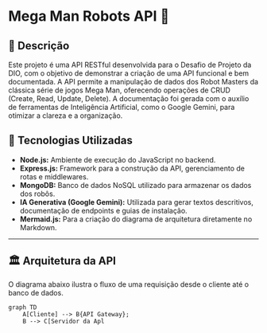 # Mega Man Robots API 🤖

## 📒 Descrição
Este projeto é uma API RESTful desenvolvida para o Desafio de Projeto da DIO, com o objetivo de demonstrar a criação de uma API funcional e bem documentada. A API permite a manipulação de dados dos Robot Masters da clássica série de jogos Mega Man, oferecendo operações de CRUD (Create, Read, Update, Delete). A documentação foi gerada com o auxílio de ferramentas de Inteligência Artificial, como o Google Gemini, para otimizar a clareza e a organização.

## 🤖 Tecnologias Utilizadas
- **Node.js:** Ambiente de execução do JavaScript no backend.
- **Express.js:** Framework para a construção da API, gerenciamento de rotas e middlewares.
- **MongoDB:** Banco de dados NoSQL utilizado para armazenar os dados dos robôs.
- **IA Generativa (Google Gemini):** Utilizada para gerar textos descritivos, documentação de endpoints e guias de instalação.
- **Mermaid.js:** Para a criação do diagrama de arquitetura diretamente no Markdown.

---

## 🏛️ Arquitetura da API
O diagrama abaixo ilustra o fluxo de uma requisição desde o cliente até o banco de dados.

```mermaid
graph TD
    A[Cliente] --> B{API Gateway};
    B --> C[Servidor da Apl
